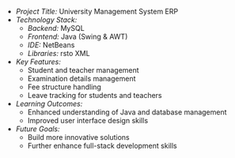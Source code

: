 - *Project Title:* University Management System ERP
- *Technology Stack:*
  - *Backend:* MySQL
  - *Frontend:* Java (Swing & AWT)
  - *IDE:* NetBeans
  - *Libraries:* rsto XML
- *Key Features:*
  - Student and teacher management
  - Examination details management
  - Fee structure handling
  - Leave tracking for students and teachers
- *Learning Outcomes:*
  - Enhanced understanding of Java and database management
  - Improved user interface design skills
- *Future Goals:*
  - Build more innovative solutions
  - Further enhance full-stack development skills
